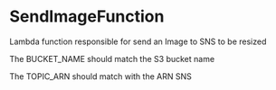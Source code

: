 # SendImageFunction

Lambda function responsible for send an Image to SNS to be resized

The BUCKET_NAME should match the S3 bucket name

The TOPIC_ARN should match with the ARN SNS
